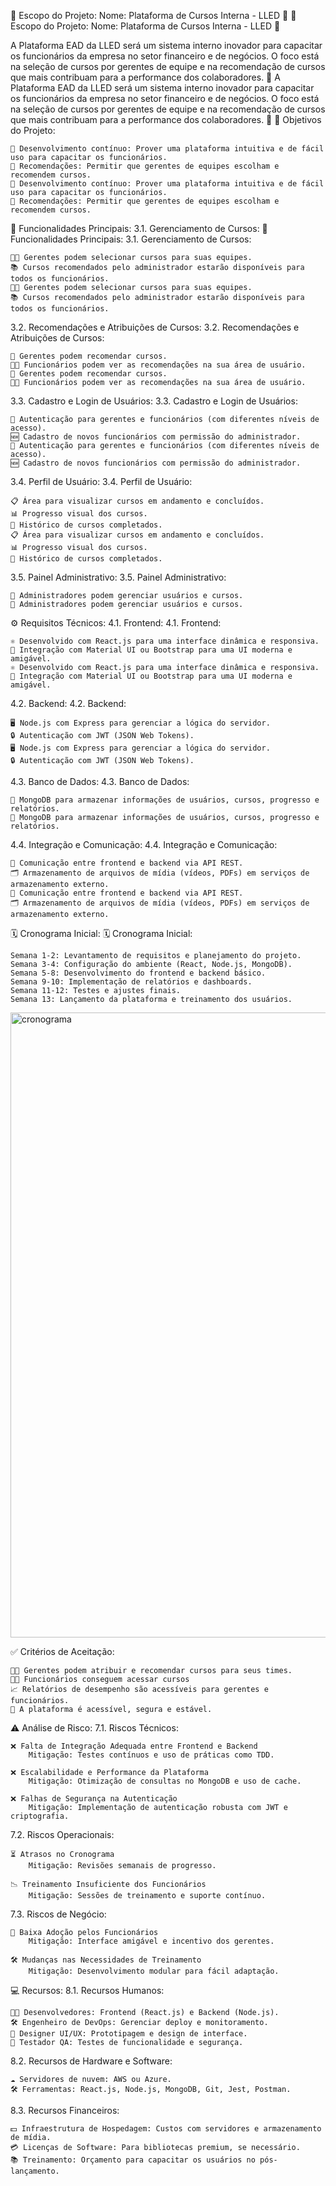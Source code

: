 🌟 Escopo do Projeto:
Nome: Plataforma de Cursos Interna - LLED 🏢
🌟 Escopo do Projeto:
Nome: Plataforma de Cursos Interna - LLED 🏢

A Plataforma EAD da LLED será um sistema interno inovador para capacitar os funcionários da empresa no setor financeiro e de negócios. O foco está na seleção de cursos por gerentes de equipe e na recomendação de cursos que mais contribuam para a performance dos colaboradores. 🎯
A Plataforma EAD da LLED será um sistema interno inovador para capacitar os funcionários da empresa no setor financeiro e de negócios. O foco está na seleção de cursos por gerentes de equipe e na recomendação de cursos que mais contribuam para a performance dos colaboradores. 🎯
🎯 Objetivos do Projeto:

    🧠 Desenvolvimento contínuo: Prover uma plataforma intuitiva e de fácil uso para capacitar os funcionários.
    💼 Recomendações: Permitir que gerentes de equipes escolham e recomendem cursos.
    🧠 Desenvolvimento contínuo: Prover uma plataforma intuitiva e de fácil uso para capacitar os funcionários.
    💼 Recomendações: Permitir que gerentes de equipes escolham e recomendem cursos.

🚀 Funcionalidades Principais:
3.1. Gerenciamento de Cursos:
🚀 Funcionalidades Principais:
3.1. Gerenciamento de Cursos:

    👨‍💼 Gerentes podem selecionar cursos para suas equipes.
    📚 Cursos recomendados pelo administrador estarão disponíveis para todos os funcionários.
    👨‍💼 Gerentes podem selecionar cursos para suas equipes.
    📚 Cursos recomendados pelo administrador estarão disponíveis para todos os funcionários.

3.2. Recomendações e Atribuições de Cursos:
3.2. Recomendações e Atribuições de Cursos:

    🎯 Gerentes podem recomendar cursos.
    👩‍💻 Funcionários podem ver as recomendações na sua área de usuário.
    🎯 Gerentes podem recomendar cursos.
    👩‍💻 Funcionários podem ver as recomendações na sua área de usuário.

3.3. Cadastro e Login de Usuários:
3.3. Cadastro e Login de Usuários:

    🔐 Autenticação para gerentes e funcionários (com diferentes níveis de acesso).
    🆕 Cadastro de novos funcionários com permissão do administrador.
    🔐 Autenticação para gerentes e funcionários (com diferentes níveis de acesso).
    🆕 Cadastro de novos funcionários com permissão do administrador.

3.4. Perfil de Usuário:
3.4. Perfil de Usuário:

    📋 Área para visualizar cursos em andamento e concluídos.
    📊 Progresso visual dos cursos.
    🏅 Histórico de cursos completados.
    📋 Área para visualizar cursos em andamento e concluídos.
    📊 Progresso visual dos cursos.
    🏅 Histórico de cursos completados.

3.5. Painel Administrativo:
3.5. Painel Administrativo:

    👑 Administradores podem gerenciar usuários e cursos.
    👑 Administradores podem gerenciar usuários e cursos.

⚙️ Requisitos Técnicos:
4.1. Frontend:
4.1. Frontend:

    ⚛️ Desenvolvido com React.js para uma interface dinâmica e responsiva.
    🎨 Integração com Material UI ou Bootstrap para uma UI moderna e amigável.
    ⚛️ Desenvolvido com React.js para uma interface dinâmica e responsiva.
    🎨 Integração com Material UI ou Bootstrap para uma UI moderna e amigável.

4.2. Backend:
4.2. Backend:

    🖥️ Node.js com Express para gerenciar a lógica do servidor.
    🔒 Autenticação com JWT (JSON Web Tokens).
    🖥️ Node.js com Express para gerenciar a lógica do servidor.
    🔒 Autenticação com JWT (JSON Web Tokens).

4.3. Banco de Dados:
4.3. Banco de Dados:

    💾 MongoDB para armazenar informações de usuários, cursos, progresso e relatórios.
    💾 MongoDB para armazenar informações de usuários, cursos, progresso e relatórios.

4.4. Integração e Comunicação:
4.4. Integração e Comunicação:

    🔗 Comunicação entre frontend e backend via API REST.
    🗂️ Armazenamento de arquivos de mídia (vídeos, PDFs) em serviços de armazenamento externo.
    🔗 Comunicação entre frontend e backend via API REST.
    🗂️ Armazenamento de arquivos de mídia (vídeos, PDFs) em serviços de armazenamento externo.

🗓️ Cronograma Inicial:
🗓️ Cronograma Inicial:

    Semana 1-2: Levantamento de requisitos e planejamento do projeto.
    Semana 3-4: Configuração do ambiente (React, Node.js, MongoDB).
    Semana 5-8: Desenvolvimento do frontend e backend básico.
    Semana 9-10: Implementação de relatórios e dashboards.
    Semana 11-12: Testes e ajustes finais.
    Semana 13: Lançamento da plataforma e treinamento dos usuários.
<p>
<img src="/img/Cronograma3.png" alt="cronograma" width="1000px">
</p>
✅ Critérios de Aceitação:

    🧑‍💼 Gerentes podem atribuir e recomendar cursos para seus times.
    👩‍🎓 Funcionários conseguem acessar cursos
    📈 Relatórios de desempenho são acessíveis para gerentes e funcionários.
    🔐 A plataforma é acessível, segura e estável.

⚠️ Análise de Risco:
7.1. Riscos Técnicos:

    ❌ Falta de Integração Adequada entre Frontend e Backend
        Mitigação: Testes contínuos e uso de práticas como TDD.

    ❌ Escalabilidade e Performance da Plataforma
        Mitigação: Otimização de consultas no MongoDB e uso de cache.

    ❌ Falhas de Segurança na Autenticação
        Mitigação: Implementação de autenticação robusta com JWT e criptografia.

7.2. Riscos Operacionais:

    ⏳ Atrasos no Cronograma
        Mitigação: Revisões semanais de progresso.

    📉 Treinamento Insuficiente dos Funcionários
        Mitigação: Sessões de treinamento e suporte contínuo.

7.3. Riscos de Negócio:

    🛑 Baixa Adoção pelos Funcionários
        Mitigação: Interface amigável e incentivo dos gerentes.

    🛠️ Mudanças nas Necessidades de Treinamento
        Mitigação: Desenvolvimento modular para fácil adaptação.

💻 Recursos:
8.1. Recursos Humanos:

    👩‍💻 Desenvolvedores: Frontend (React.js) e Backend (Node.js).
    🛠️ Engenheiro de DevOps: Gerenciar deploy e monitoramento.
    🎨 Designer UI/UX: Prototipagem e design de interface.
    🧪 Testador QA: Testes de funcionalidade e segurança.

8.2. Recursos de Hardware e Software:

    ☁️ Servidores de nuvem: AWS ou Azure.
    🛠️ Ferramentas: React.js, Node.js, MongoDB, Git, Jest, Postman.

8.3. Recursos Financeiros:

    💵 Infraestrutura de Hospedagem: Custos com servidores e armazenamento de mídia.
    💳 Licenças de Software: Para bibliotecas premium, se necessário.
    📚 Treinamento: Orçamento para capacitar os usuários no pós-lançamento.